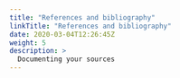```yaml
---
title: "References and bibliography"
linkTitle: "References and bibliography"
date: 2020-03-04T12:26:45Z
weight: 5
description: >
  Documenting your sources
---
```


